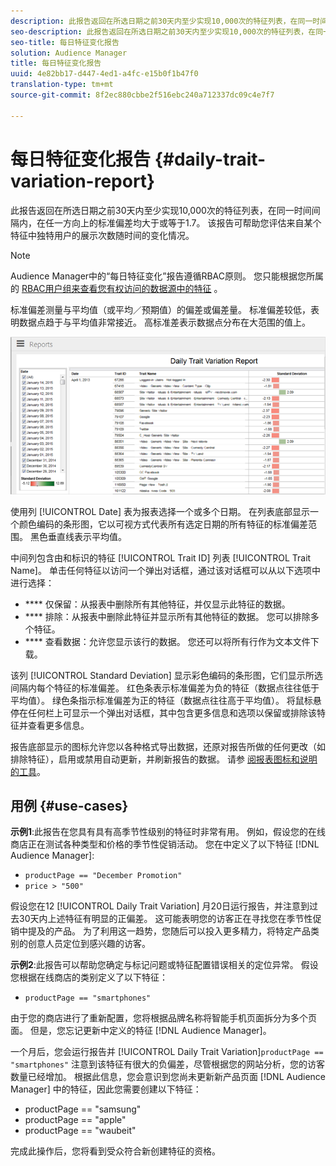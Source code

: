 ```yaml
---
description: 此报告返回在所选日期之前30天内至少实现10,000次的特征列表，在同一时间间隔内，在任一方向上的标准偏差均大于或等于1.7。 该报告可帮助您评估来自某个特征中独特用户的展示次数随时间的变化情况。
seo-description: 此报告返回在所选日期之前30天内至少实现10,000次的特征列表，在同一时间间隔内，在任一方向上的标准偏差均大于或等于1.7。 该报告可帮助您评估来自某个特征中独特用户的展示次数随时间的变化情况。
seo-title: 每日特征变化报告
solution: Audience Manager
title: 每日特征变化报告
uuid: 4e82bb17-d447-4ed1-a4fc-e15b0f1b47f0
translation-type: tm+mt
source-git-commit: 8f2ec880cbbe2f516ebc240a712337dc09c4e7f7

---
```



# 每日特征变化报告 {#daily-trait-variation-report}

此报告返回在所选日期之前30天内至少实现10,000次的特征列表，在同一时间间隔内，在任一方向上的标准偏差均大于或等于1.7。 该报告可帮助您评估来自某个特征中独特用户的展示次数随时间的变化情况。

>[!NOTE]
>
>Audience Manager中的“每日特征变化”报告遵循RBAC原则。 您只能根据您所属的 [RBAC用户组来查看您有权访问的数据源中的特征](/help/using/features/administration/administration-overview.md) 。

标准偏差测量与平均值（或平均／预期值）的偏差或偏差量。 标准偏差较低，表明数据点趋于与平均值非常接近。 高标准差表示数据点分布在大范围的值上。

![](assets/daily_trait_variation.png)

使用列 [!UICONTROL Date] 表为报表选择一个或多个日期。 在列表底部显示一个颜色编码的条形图，它以可视方式代表所有选定日期的所有特征的标准偏差范围。 黑色垂直线表示平均值。

中间列包含由和标识的特征 [!UICONTROL Trait ID] 列表 [!UICONTROL Trait Name]。 单击任何特征以访问一个弹出对话框，通过该对话框可以从以下选项中进行选择：

* **** 仅保留：从报表中删除所有其他特征，并仅显示此特征的数据。
* **** 排除：从报表中删除此特征并显示所有其他特征的数据。 您可以排除多个特征。
* **** 查看数据：允许您显示该行的数据。 您还可以将所有行作为文本文件下载。

该列 [!UICONTROL Standard Deviation] 显示彩色编码的条形图，它们显示所选间隔内每个特征的标准偏差。 红色条表示标准偏差为负的特征（数据点往往低于平均值）。 绿色条指示标准偏差为正的特征（数据点往往高于平均值）。 将鼠标悬停在任何栏上可显示一个弹出对话框，其中包含更多信息和选项以保留或排除该特征并查看更多信息。

报告底部显示的图标允许您以各种格式导出数据，还原对报告所做的任何更改（如排除特征），启用或禁用自动更新，并刷新报告的数据。 请参 [阅报表图标和说明的工具](../../reporting/dynamic-reports/interactive-report-technology.md#icons-tools-explained)。

## 用例 {#use-cases}

**示例1**:此报告在您具有具有高季节性级别的特征时非常有用。 例如，假设您的在线商店正在测试各种类型和价格的季节性促销活动。 您在中定义了以下特征 [!DNL Audience Manager]:

* `productPage == "December Promotion"`
* `price > "500"`

假设您在12 [!UICONTROL Daily Trait Variation] 月20日运行报告，并注意到过去30天内上述特征有明显的正偏差。 这可能表明您的访客正在寻找您在季节性促销中提及的产品。 为了利用这一趋势，您随后可以投入更多精力，将特定产品类别的创意人员定位到感兴趣的访客。

**示例2**:此报告可以帮助您确定与标记问题或特征配置错误相关的定位异常。 假设您根据在线商店的类别定义了以下特征：

* `productPage == "smartphones"`

由于您的商店进行了重新配置，您将根据品牌名称将智能手机页面拆分为多个页面。 但是，您忘记更新中定义的特征 [!DNL Audience Manager]。

一个月后，您会运行报告并 [!UICONTROL Daily Trait Variation]`productPage == "smartphones"` 注意到该特征有很大的负偏差，尽管根据您的网站分析，您的访客数量已经增加。 根据此信息，您会意识到您尚未更新新产品页面 [!DNL Audience Manager] 中的特征，因此您需要创建以下特征：

* productPage == "samsung"
* productPage == "apple"
* productPage == "waubeit"

完成此操作后，您将看到受众符合新创建特征的资格。
